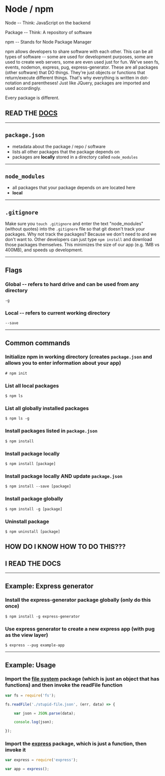 # Node / npm

Node -- Think: JavaScript on the backend

Package -- Think: A repository of software

npm -- Stands for Node Package Manager

npm allows developers to share software with each other. This can be all types of software -- some are used for development purposes, some are used to create web servers, some are even used just for fun. We've seen fs, events, nodemon, express, pug, express-generator. These are all packages (other software) that DO things. They're just objects or functions that return/execute different things. That's why everything is written in dot-notation and parentheses! Just like JQuery, packages are imported and used accordingly.

Every package is different.

## READ THE [DOCS](https://docs.npmjs.com/)

---

## `package.json`

- metadata about the package / repo / software
- lists all other packages that the package depends on
- packages are **locally** stored in a directory called `node_modules`

---

## `node_modules`

- all packages that your package depends on are located here
- **local**

---

## `.gitignore`

Make sure you `touch .gitignore` and enter the text "node_modules" (without quotes) into the `.gitignore` file so that git doesn't track your packages. Why not track the packages? Because we don't need to and we don't want to. Other developers can just type `npm install` and download those packages themselves. This minimizes the size of our app (e.g. 1MB vs 400MB), and speeds up development.

---

## Flags

### Global -- refers to hard drive and can be used from any directory

    -g

### Local -- refers to current working directory

    --save

---

## Common commands

### Initialize npm in working directory (creates `package.json` and allows you to enter information about your app)

    # npm init

### List all local packages

    $ npm ls

### List all globally installed packages

    $ npm ls -g

### Install packages listed in `package.json`

    $ npm install

### Install package locally

    $ npm install [package]

### Install package locally AND update `package.json`

    $ npm install --save [package]

### Install package globally

    $ npm install -g [package]

### Uninstall package

    $ npm uninstall [package]

## HOW DO I KNOW HOW TO DO THIS???

## I READ THE DOCS

---

## Example: Express generator

### Install the express-generator package globally (only do this once)

    $ npm install -g express-generator

### Use express generator to create a new express app (with pug as the view layer)

    $ express --pug example-app

---

## Example: Usage

### Import the [file system](https://nodejs.org/api/fs.html) package (which is just an object that has functions) and then invoke the readFile function

```js
var fs = require('fs');

fs.readFile('./stupid-file.json', (err, data) => {

    var json = JSON.parse(data);

    console.log(json);

});
```

### Import the [express](https://expressjs.com/en/4x/api.html) package, which is just a function, then invoke it

```js
var express = require('express');

var app = express();
```
